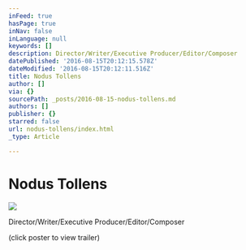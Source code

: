 ```yaml
---
inFeed: true
hasPage: true
inNav: false
inLanguage: null
keywords: []
description: Director/Writer/Executive Producer/Editor/Composer
datePublished: '2016-08-15T20:12:15.578Z'
dateModified: '2016-08-15T20:12:11.516Z'
title: Nodus Tollens
author: []
via: {}
sourcePath: _posts/2016-08-15-nodus-tollens.md
authors: []
publisher: {}
starred: false
url: nodus-tollens/index.html
_type: Article

---
```

# Nodus Tollens
![](https://imgflo.herokuapp.com/graph/vahj1ThiexotieMo/e2b0c6beafa806c003efc44b6bdafeb6/croprotate.jpg?cropheight=8000&cropwidth=5180&degrees=0&input=https%3A%2F%2Fthe-grid-user-content.s3-us-west-2.amazonaws.com%2F23f5db0e-3a37-4aed-8a1f-390a8a93c85a.jpg&x=0&y=0)

Director/Writer/Executive Producer/Editor/Composer

(click poster to view trailer)